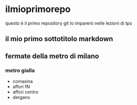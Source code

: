 # ilmioprimorepo
questo è il primo repository git lo imparerò nelle lezioni di tps
## il mio primo sottotitolo markdown
## fermate della metro di milano
### metro gialla
- comasina
- affori fN
- affori centro
- dergano
